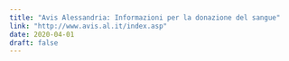 ```yaml
---
title: "Avis Alessandria: Informazioni per la donazione del sangue"
link: "http://www.avis.al.it/index.asp"
date: 2020-04-01
draft: false
---
```


